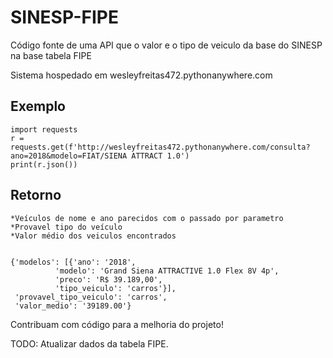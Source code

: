 # SINESP-FIPE

Código fonte de uma API que o valor e o tipo de veiculo da base do SINESP na base tabela FIPE

Sistema hospedado em wesleyfreitas472.pythonanywhere.com

## Exemplo
	import requests
	r = requests.get(f'http://wesleyfreitas472.pythonanywhere.com/consulta?ano=2018&modelo=FIAT/SIENA ATTRACT 1.0')
	print(r.json())

## Retorno
	
	*Veículos de nome e ano parecidos com o passado por parametro
	*Provavel tipo do veículo
	*Valor médio dos veiculos encontrados

	
	{'modelos': [{'ano': '2018',
		      'modelo': 'Grand Siena ATTRACTIVE 1.0 Flex 8V 4p',
		      'preco': 'R$ 39.189,00',
		      'tipo_veiculo': 'carros'}],
	 'provavel_tipo_veiculo': 'carros',
	 'valor_medio': '39189.00'}
	

Contribuam com código para a melhoria do projeto!

TODO: Atualizar dados da tabela FIPE.
